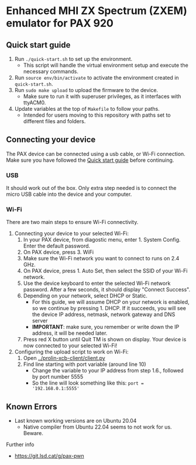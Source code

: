 # Enhanced MHI ZX Spectrum (ZXEM) emulator for PAX 920

## Quick start guide

1. Run `./quick-start.sh` to set up the environment.
    - This script will handle the virtual environment setup and execute the necessary commands.
2. Run `source env/bin/activate` to activate the environment created in `quick-start.sh`.
3. Run `sudo make upload` to upload the firmware to the device.
    - Make sure to run it with superuser privileges, as it interfaces with ttyACM0.
4. Update variables at the top of `Makefile` to follow your paths.
    - Intended for users moving to this repository with paths set to different files and folders.

## Connecting your device
The PAX device can be connected using a usb cable, or Wi-Fi connection. Make sure you have followed the [Quick start guide](#quick-start-guide) before continuing.

### USB
It should work out of the box. Only extra step needed is to connect the micro USB cable into the device and your computer.

### Wi-Fi
There are two main steps to ensure Wi-Fi connectivity.

1. Connecting your device to your selected Wi-Fi:
    1. In your PAX device, from diagostic menu, enter 1. System Config. Enter the default password.
    2. On PAX device, press 3. WiFi
    3. Make sure the Wi-Fi network you want to connect to runs on 2.4 GHz.
    4. On PAX device, press 1. Auto Set, then select the SSID of your Wi-Fi network.
    5. Use the device keyboard to enter the selected Wi-Fi network password. After a few seconds, it should display "Connect Success".
    6. Depending on your network, select DHCP or Static.
        - For this guide, we will assume DHCP on your network is enabled, so we continue by pressing 1. DHCP. If it succeeds, you will see the device IP address, netmask, network gateway and DNS server
        - **IMPORTANT**: make sure, you remember or write down the IP address, it will be needed later.
    7. Press red X button until Quit TM is shown on display. Your device is now connected to your selected Wi-Fi!
2. Configuring the upload script to work on Wi-Fi:
    1. Open [../prolin-xcb-client/client.py](../prolin-xcb-client/client.py)
    2. Find line starting with port variable (around line 10)
        - Change the variable to your IP address from step 1.6., followed by port number 5555
        - So the line will look something like this: `port = '192.168.0.1:5555'`

## Known Errors
- Last known working versions are on Ubuntu 20.04
    - Native compiler from Ubuntu 22.04 seems to not work for us. Beware.

Further info
- https://git.lsd.cat/g/pax-pwn

